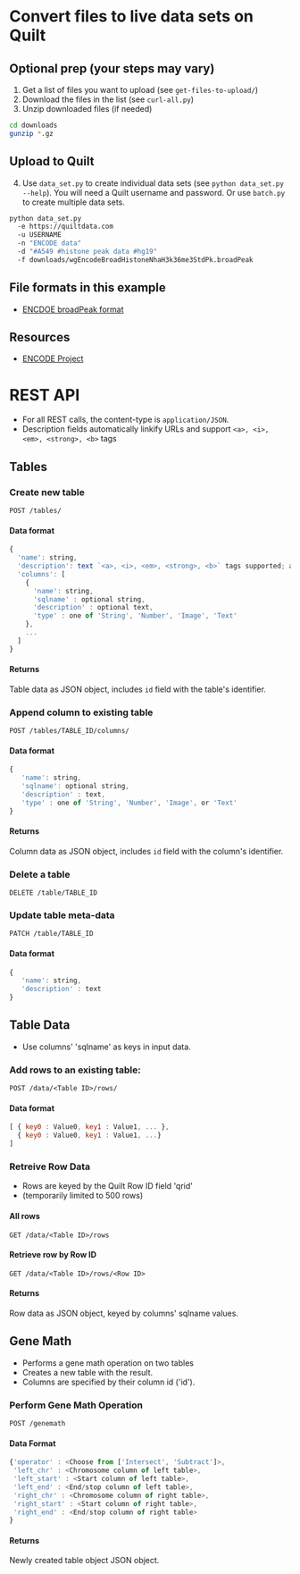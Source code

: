 # Convert files to live data sets on Quilt
## Optional prep (your steps may vary)
1. Get a list of files you want to upload (see `get-files-to-upload/`)
2. Download the files in the list (see `curl-all.py`)
3. Unzip downloaded files (if needed)
```bash
cd downloads
gunzip *.gz
```
## Upload to Quilt
4. Use `data_set.py` to create individual data sets (see `python data_set.py --help`).
You will need a Quilt username and password. Or use `batch.py` to create multiple data sets.
```bash
python data_set.py
  -e https://quiltdata.com
  -u USERNAME
  -n "ENCODE data"
  -d "#A549 #histone peak data #hg19"
  -f downloads/wgEncodeBroadHistoneNhaH3k36me3StdPk.broadPeak
```

## File formats in this example
* [ENCDOE broadPeak format](https://genome.ucsc.edu/FAQ/FAQformat.html#format13)

## Resources
* [ENCODE Project](https://www.encodeproject.org/)


# REST API
* For all REST calls, the content-type is `application/JSON`.
* Description fields automatically linkify URLs and support `<a>, <i>, <em>, <strong>, <b>` tags 

## Tables
### Create new table
`POST /tables/`
#### Data format
```javascript
{
  'name': string,
  'description': text `<a>, <i>, <em>, <strong>, <b>` tags supported; automatic linkification of URLs
  'columns': [
    {
      'name': string,
      'sqlname' : optional string,
      'description' : optional text,
      'type' : one of 'String', 'Number', 'Image', 'Text'
    },
    ...
  ]
}
```

#### Returns
Table data as JSON object, includes `id` field with the table's identifier.

### Append column to existing table
`POST /tables/TABLE_ID/columns/`
#### Data format
```javascript
{
   'name': string,
   'sqlname': optional string,
   'description' : text,
   'type' : one of 'String', 'Number', 'Image', or 'Text'
}
```
#### Returns
Column data as JSON object, includes `id` field with the column's identifier.


### Delete a table
`DELETE /table/TABLE_ID`

### Update table meta-data
`PATCH /table/TABLE_ID`

#### Data format
```javascript
{
   'name': string,
   'description' : text
}
```

## Table Data
* Use columns' 'sqlname' as keys in input data.

### Add rows to an existing table:
`POST /data/<Table ID>/rows/`

#### Data format
```javascript
[ { key0 : Value0, key1 : Value1, ... },
  { key0 : Value0, key1 : Value1, ...}
]
```

### Retreive Row Data
* Rows are keyed by the Quilt Row ID field 'qrid'
* (temporarily limited to 500 rows)

#### All rows
`GET /data/<Table ID>/rows`

#### Retrieve row by Row ID
`GET /data/<Table ID>/rows/<Row ID>`

#### Returns
Row data as JSON object, keyed by columns' sqlname values.

## Gene Math
* Performs a gene math operation on two tables
* Creates a new table with the result.
* Columns are specified by their column id ('id').

### Perform Gene Math Operation
`POST /genemath`

#### Data Format
```javascript
{'operator' : <Choose from ['Intersect', 'Subtract']>,
 'left_chr' : <Chromosome column of left table>,
 'left_start' : <Start column of left table>,
 'left_end' : <End/stop column of left table>,
 'right_chr' : <Chromosome column of right table>,
 'right_start' : <Start column of right table>,
 'right_end' : <End/stop column of right table>
}
```

#### Returns
Newly created table object JSON object.
 
